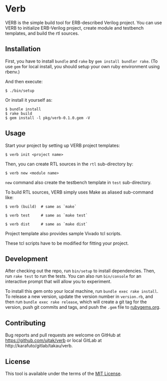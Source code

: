 # Verb

VERB is the simple build tool for ERB-described Verilog project.
You can use VERB to initialize ERB-Verilog project,
create module and testbench templates, and build the rtl sources.

## Installation

First, you have to install `bundle` and `rake` by `gem install bundler rake`.
(To use `gem` for local install,
you should setup your own ruby environment using rbenv.)

And then execute:

    $ ./bin/setup

Or install it yourself as:

    $ bundle install
    $ rake build
    $ gem install -l pkg/verb-0.1.0.gem -V

## Usage

Start your project by setting up VERB project templates:

    $ verb init <project name>

Then, you can create RTL sources in the `rtl` sub-directory by:

    $ verb new <module name>

`new` command also create the testbench template in `test` sub-directory.

To build RTL sources, VERB simply uses Make as aliased sub-command like:

    $ verb (build)  # same as `make`

    $ verb test     # same as `make test`

    $ verb dist     # same as `make dist`



Project template also provides sample Vivado tcl scripts.

These tcl scripts have to be modified for fitting your project.

## Development

After checking out the repo, run `bin/setup` to install dependencies.
Then, run `rake test` to run the tests.
You can also run `bin/console` for an interactive prompt
that will allow you to experiment.

To install this gem onto your local machine, run `bundle exec rake install`.
To release a new version, update the version number in `version.rb`,
and then run `bundle exec rake release`,
which will create a git tag for the version,
push git commits and tags, and push the `.gem` file to
[rubygems.org](https://rubygems.org).

## Contributing

Bug reports and pull requests are welcome on
GitHub at https://github.com/ujtak/verb or
local GitLab at http://karafuto/gitlab/takau/verb.

## License

This tool is available under the terms of
the [MIT License](http://opensource.org/licenses/MIT).

